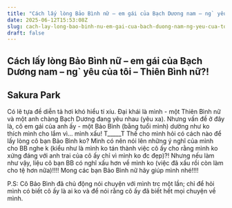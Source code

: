 ```yaml
---
title: "Cách lấy lòng Bảo Bình nữ – em gái của Bạch Dương nam – ng` yêu của tôi – Thiên Bình nữ?!"
date: 2025-06-12T15:53:08Z
slug: cach-lay-long-bao-binh-nu-em-gai-cua-bach-duong-nam-ng-yeu-cua-toi-thien-binh-nu
draft: false
---
```


## Cách lấy lòng Bảo Bình nữ – em gái của Bạch Dương nam – ng` yêu của tôi – Thiên Bình nữ?!

## Sakura Park

Có lẽ tựa đề diễn tả hơi khó hiểu tí xíu. Đại khái là mình - một Thiên Bình nữ và một anh chàng Bạch Dương đang yêu nhau (yêu xa). Nhưng vấn đề ở đây là, cô em gái của anh ấy - một Bảo Bình (bằng tuổi mình) dường như ko thích mình cho lắm vì... mình xấu! T_____T
Thế cho mình hỏi có cách nào để lấy lòng cô bạn Bảo Bình ko? Mình có nên nói lên những ý nghĩ của mình cho BB nghe k (kiểu như là mình ko tán thành việc cô ấy cho rằng mình ko xứng đáng với anh trai của cô ấy chỉ vì mình ko đc đẹp)?! Nhưng nếu làm như vậy, liệu cô bạn BB có nghĩ xấu hơn về mình ko (việc đã xấu rồi còn làm cho tệ hơn nữa)!!!!
Mong các bạn Bảo Bình nữ hãy giúp mình nhé!!!! 
 
P.S: Cô Bảo Bình đã chủ động nói chuyện với mình trc một lần; chỉ để hỏi mình có biết cô ấy là ai ko và để nói rằng cô ấy đã biết hết mọi chuyện về mình.